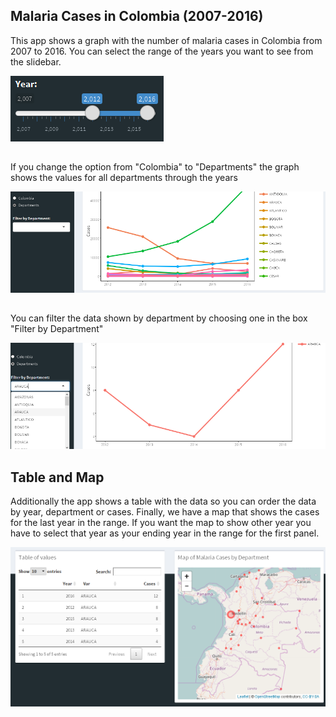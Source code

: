 ﻿

## Malaria Cases in Colombia (2007-2016)

This app shows a graph with the number of malaria cases in Colombia from 2007 to 2016. You can select the range of the years you want to see from the slidebar. 

![](./pictures/1slide_bar.png) 


## 
If you change the option from "Colombia" to "Departments" the graph shows the values for all departments through the years

![](./pictures/3Plot_Deptos.PNG)

## 
You can filter the data shown by department by choosing one in the box "Filter by Department"

![](./pictures/4Plot_Deptos2.PNG)

## Table and Map
Additionally the app shows a table with the data so you can order the data by year, department or cases. Finally, we have a map that shows the cases for the last year in the range. If you want the map to show other year you have to select that year as your ending year in the range for the first panel.

![](./pictures/5Table_Map.PNG)
